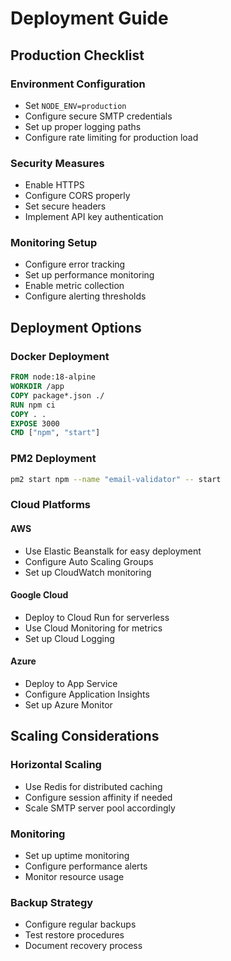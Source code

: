 # Deployment Guide

## Production Checklist

### Environment Configuration
- Set `NODE_ENV=production`
- Configure secure SMTP credentials
- Set up proper logging paths
- Configure rate limiting for production load

### Security Measures
- Enable HTTPS
- Configure CORS properly
- Set secure headers
- Implement API key authentication

### Monitoring Setup
- Configure error tracking
- Set up performance monitoring
- Enable metric collection
- Configure alerting thresholds

## Deployment Options

### Docker Deployment
```dockerfile
FROM node:18-alpine
WORKDIR /app
COPY package*.json ./
RUN npm ci
COPY . .
EXPOSE 3000
CMD ["npm", "start"]
```

### PM2 Deployment
```bash
pm2 start npm --name "email-validator" -- start
```

### Cloud Platforms

#### AWS
- Use Elastic Beanstalk for easy deployment
- Configure Auto Scaling Groups
- Set up CloudWatch monitoring

#### Google Cloud
- Deploy to Cloud Run for serverless
- Use Cloud Monitoring for metrics
- Set up Cloud Logging

#### Azure
- Deploy to App Service
- Configure Application Insights
- Set up Azure Monitor

## Scaling Considerations

### Horizontal Scaling
- Use Redis for distributed caching
- Configure session affinity if needed
- Scale SMTP server pool accordingly

### Monitoring
- Set up uptime monitoring
- Configure performance alerts
- Monitor resource usage

### Backup Strategy
- Configure regular backups
- Test restore procedures
- Document recovery process